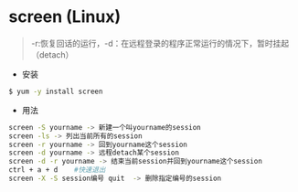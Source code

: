 # screen (Linux)
> -r:恢复回话的运行，-d：在远程登录的程序正常运行的情况下，暂时挂起（detach）

- 安装
```sh
$ yum -y install screen
```

- 用法
```sh
screen -S yourname -> 新建一个叫yourname的session
screen -ls -> 列出当前所有的session
screen -r yourname -> 回到yourname这个session
screen -d yourname -> 远程detach某个session
screen -d -r yourname -> 结束当前session并回到yourname这个session
ctrl + a + d    #快速退出
screen -X -S session编号 quit  -> 删除指定编号的session
```
